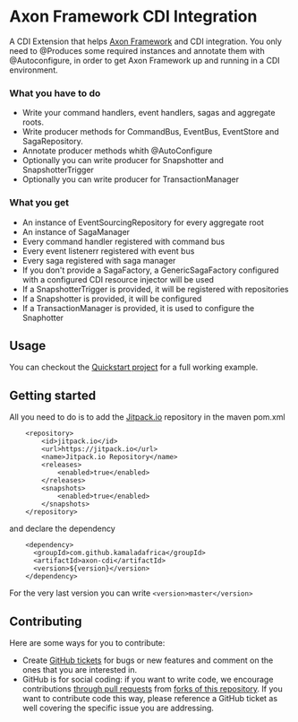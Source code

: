 # Axon Framework CDI Integration

A CDI Extension that helps [Axon Framework](http://www.axonframework.org) and CDI integration.
You only need to @Produces some required instances and annotate them with @Autoconfigure, in order to get Axon Framework up and running in a CDI environment.

### What you have to do

* Write your command handlers, event handlers, sagas and aggregate roots.
* Write producer methods for CommandBus, EventBus, EventStore and SagaRepository.
* Annotate producer methods whith @AutoConfigure
* Optionally you can write producer for Snapshotter and SnapshotterTrigger
* Optionally you can write producer for TransactionManager

### What you get
* An instance of EventSourcingRepository for every aggregate root
* An instance of SagaManager
* Every command handler registered with command bus
* Every event listenerr registered with event bus
* Every saga registered with saga manager
* If you don't provide a SagaFactory, a GenericSagaFactory configured with a configured CDI resource injector will be used
* If a SnapshotterTrigger is provided, it will be registered with repositories
* If a Snapshotter is provided, it will be configured
* If a TransactionManager is provided, it is used to configure the Snaphotter

## Usage

You can checkout the [Quickstart project](https://github.com/kamaladafrica/axon-cdi-quickstart) for a full working example.


## Getting started

All you need to do is to add the [Jitpack.io](https://jitpack.io)  repository in the maven pom.xml


		<repository>
			<id>jitpack.io</id>
			<url>https://jitpack.io</url>
			<name>Jitpack.io Repository</name>
			<releases>
				<enabled>true</enabled>
			</releases>
			<snapshots>
				<enabled>true</enabled>
			</snapshots>
		</repository>

and declare the dependency

		<dependency>
		  <groupId>com.github.kamaladafrica</groupId>
		  <artifactId>axon-cdi</artifactId>
		  <version>${version}</version>
		</dependency>

For the very last version you can write `<version>master</version>`
 

## Contributing

Here are some ways for you to contribute:

* Create [GitHub tickets](https://github.com/kamaladafrica/axon-cdi/issues) for bugs or new features and comment on the ones that you are interested in.
* GitHub is for social coding: if you want to write code, we encourage contributions [through pull requests](https://help.github.com/articles/creating-a-pull-request)
  from [forks of this repository](https://help.github.com/articles/fork-a-repo).
  If you want to contribute code this way, please reference a GitHub ticket as well covering the specific issue you are addressing.
